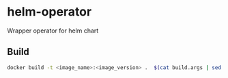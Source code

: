 # helm-operator
Wrapper operator for helm chart

## Build

```bash
docker build -t <image_name>:<image_version> .  $(cat build.args | sed 's@^@--build-arg @g' | paste -s -d " ")
```
